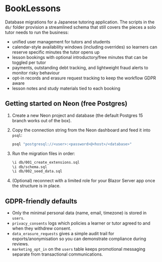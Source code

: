 # BookLessons

Database migrations for a Japanese tutoring application. The scripts in the
`db/` folder provision a streamlined schema that still covers the pieces a solo
tutor needs to run the business:

- unified user management for tutors and students
- calendar-style availability windows (including overrides) so learners can
  reserve specific minutes the tutor opens up
- lesson bookings with optional introductory/free minutes that can be toggled
  per tutor
- payments, outstanding debt tracking, and lightweight fraud alerts to monitor
  risky behaviour
- opt-in records and erasure request tracking to keep the workflow GDPR aware
- lesson notes and study materials tied to each booking

## Getting started on Neon (free Postgres)

1. Create a new Neon project and database (the default Postgres 15 branch
   works out of the box).
2. Copy the connection string from the Neon dashboard and feed it into `psql`:

   ```bash
   psql "postgresql://<user>:<password>@<host>/<database>"
   ```

3. Run the migration files in order:

   ```bash
   \i db/001_create_extensions.sql
   \i db/schema.sql
   \i db/002_seed_data.sql
   ```

4. (Optional) reconnect with a limited role for your Blazor Server app once the
   structure is in place.

## GDPR-friendly defaults

- Only the minimal personal data (name, email, timezone) is stored in `users`.
- `privacy_consents` logs which policies a learner or tutor agreed to and when
  they withdrew consent.
- `data_erasure_requests` gives a simple audit trail for exports/anonymisation
  so you can demonstrate compliance during reviews.
- `marketing_opt_in` on the `users` table keeps promotional messaging separate
  from transactional communications.
